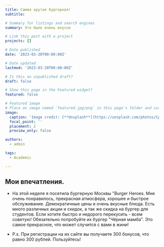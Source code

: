 ```yaml
---
title: Самая крутая бургерная!
subtitle: 

# Summary for listings and search engines
summary: Это было очень вкусно

# Link this post with a project
projects: []

# Date published
date: '2023-03-20T00:00:00Z'

# Date updated
lastmod: '2023-03-20T00:00:00Z'

# Is this an unpublished draft?
draft: false

# Show this page in the Featured widget?
featured: false

# Featured image
# Place an image named `featured.jpg/png` in this page's folder and customize its options here.
image:
  caption: 'Image credit: [**Unsplash**](https://unsplash.com/photos/CpkOjOcXdUY)'
  focal_point: ''
  placement: 2
  preview_only: false

authors:
  - admin

tags:
  - Academic

---
```


## Мои впечатления.

 - На этой неделе я посетила бургерную Москвы "Burger Heroes. Мне очень понравилось, прекрасная атмосфера, хорошее и быстрое обслуживание. Демократичные цены и очень вкусные блюда. Есть много различных акции и скидок, а так же скидка на бургер для студентов. Если хотите быстро и недорого перекусить - всем советую! Обязательно попробуйте их бургер "Чёрная мамба". Это самое прекрасное, что может случится с вами в жини!
 
 - P.s. При регистрации на их сайте вы получаете 300 бонусов, что равно 300 рублей. Пользуйтесь!
 
